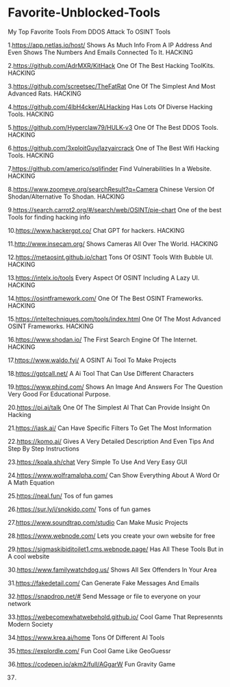 # Favorite-Unblocked-Tools
My Top Favorite Tools From DDOS Attack To OSINT Tools

1.https://app.netlas.io/host/ Shows As Much Info From A IP Address And Even Shows The Numbers And Emails Connected To It. HACKING

2.https://github.com/AdrMXR/KitHack  One Of The Best Hacking ToolKits. HACKING

3.https://github.com/screetsec/TheFatRat One Of The Simplest And Most Advanced Rats. HACKING

4.https://github.com/4lbH4cker/ALHacking Has Lots Of Diverse Hacking Tools. HACKING

5.https://github.com/Hyperclaw79/HULK-v3 One Of The Best DDOS Tools. HACKING

6.https://github.com/3xploitGuy/lazyaircrack One of The Best Wifi Hacking Tools. HACKING

7.https://github.com/americo/sqlifinder Find Vulnerabilities In a Website. HACKING

8.https://www.zoomeye.org/searchResult?q=Camera Chinese Version Of Shodan/Alternative To Shodan. HACKING

9.https://search.carrot2.org/#/search/web/OSINT/pie-chart One of the best Tools for finding hacking info

10.https://www.hackergpt.co/ Chat GPT for hackers. HACKING

11.http://www.insecam.org/ Shows Cameras All Over The World. HACKING

12.https://metaosint.github.io/chart Tons Of OSINT Tools With Bubble UI. HACKING

13.https://intelx.io/tools Every Aspect Of OSINT Including A Lazy UI. HACKING

14.https://osintframework.com/ One Of The Best OSINT Frameworks. HACKING

15.https://inteltechniques.com/tools/index.html One Of The Most Advanced OSINT Frameworks. HACKING

16.https://www.shodan.io/ The First Search Engine Of The Internet. HACKING

17.https://www.waldo.fyi/ A OSINT Ai Tool To Make Projects

18.https://gptcall.net/ A Ai Tool That Can Use Different Characters

19.https://www.phind.com/ Shows An Image And Answers For The Question Very Good For Educational Purpose.

20.https://pi.ai/talk One Of The Simplest AI That Can Provide Insight On Hacking

21.https://iask.ai/ Can Have Specific Filters To Get The Most Information

22.https://komo.ai/ Gives A Very Detailed Description And Even Tips And Step By Step Instructions

23.https://koala.sh/chat Very Simple To Use And Very Easy GUI

24.https://www.wolframalpha.com/ Can Show Everything About A Word Or A Math Equation

25.https://neal.fun/ Tos of fun games

26.https://sur.ly/i/snokido.com/ Tons of fun games

27.https://www.soundtrap.com/studio Can Make Music Projects

28.https://www.webnode.com/ Lets you create your own website for free

29.https://sigmaskibiditoilet1.cms.webnode.page/ Has All These Tools But in A cool website

30.https://www.familywatchdog.us/ Shows All Sex Offenders In Your Area

31.https://fakedetail.com/ Can Generate Fake Messages And Emails

32.https://snapdrop.net/# Send Message or file to everyone on your network

33.https://webecomewhatwebehold.github.io/ Cool Game That Represennts Modern Society

34.https://www.krea.ai/home Tons Of Different AI Tools

35.https://explordle.com/ Fun Cool Game Like GeoGuessr

36.https://codepen.io/akm2/full/AGgarW Fun Gravity Game

37.

